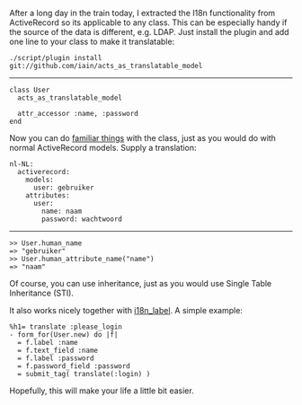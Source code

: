 After a long day in the train today, I extracted the I18n functionality from ActiveRecord so its applicable to any class. This can be especially handy if the source of the data is different, e.g. LDAP. Just install the plugin and add one line to your class to make it translatable:

    ./script/plugin install git://github.com/iain/acts_as_translatable_model

---

    class User
      acts_as_translatable_model

      attr_accessor :name, :password
    end

Now you can do <a href="http://iain.nl/2008/09/translating-activerecord/">familiar things</a> with the class, just as you would do with normal ActiveRecord models. <!--more-->Supply a translation:

    nl-NL:
      activerecord:
        models:
          user: gebruiker
        attributes:
          user:
            name: naam
            password: wachtwoord

---

    >> User.human_name
    => "gebruiker"
    >> User.human_attribute_name("name")
    => "naam"

Of course, you can use inheritance, just as you would use Single Table Inheritance (STI).

It also works nicely together with <a href="http://iain.nl/2008/09/form-labels-in-rails-22/">i18n_label</a>. A simple example:

    %h1= translate :please_login
    - form_for(User.new) do |f|
      = f.label :name
      = f.text_field :name
      = f.label :password
      = f.password_field :password
      = submit_tag( translate(:login) )

Hopefully, this will make your life a little bit easier.
